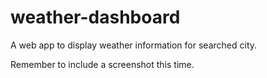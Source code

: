 # weather-dashboard
A web app to display weather information for searched city. 


Remember to include a screenshot this time. 